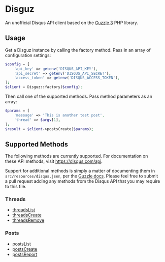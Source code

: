 # Disguz

An unofficial Disqus API client based on the [Guzzle 3](http://guzzle3.readthedocs.org/en/latest/index.html) PHP library.

## Usage

Get a Disguz instance by calling the factory method. Pass in an array of configuration settings:

```php
$config = [
	'api_key' => getenv('DISQUS_API_KEY'),
	'api_secret' => getenv('DISQUS_API_SECRET'),
	'access_token' => getenv('DISQUS_ACCESS_TOKEN'),
];
$client = Disguz::factory($config);
```

Then call one of the supported methods. Pass method parameters as an array:

```php
$params = [
	'message' => 'This is another test post',
	'thread' => $argv[1],
];
$result = $client->postsCreate($params);
```

## Supported Methods

The following methods are currently supported. For documentation on these API methods, visit https://disqus.com/api.

Support for additional methods is simply a matter of documenting them in `src/resources/disqus.json`, per the [Guzzle docs](http://guzzle3.readthedocs.org/en/latest/webservice-client/guzzle-service-descriptions.html). Please feel free to submit a pull request adding any methods from the Disqus API that you may require to this file.

### Threads

* [threadsList](https://disqus.com/api/docs/threads/list/)
* [threadsCreate](https://disqus.com/api/docs/threads/create/)
* [threadsRemove](https://disqus.com/api/docs/threads/remove/)

### Posts

* [postsList](https://disqus.com/api/docs/posts/list/)
* [postsCreate](https://disqus.com/api/docs/posts/create/)
* [postsReport](https://disqus.com/api/docs/posts/report/)
